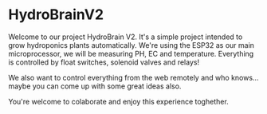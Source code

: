 # HydroBrainV2

Welcome to our project HydroBrain V2. It's a simple project intended to grow hydroponics plants automatically. We're using the ESP32 as
our main microprocessor, we will be measuring PH, EC and temperature. Everything is controlled by float switches, solenoid valves and relays!

We also want to control everything from the web remotely and who knows... maybe you can come up with some great ideas also.

You're welcome to colaborate and enjoy this experience toghether. 
